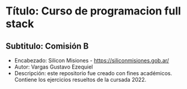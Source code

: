 # Título: Curso de programacion full stack
## Subtitulo: Comisión B
- Encabezado: Silicon Misiones - https://siliconmisiones.gob.ar/
- Autor: Vargas Gustavo Ezequiel
- Descripción: este repositorio fue creado con fines académicos. Contiene
los ejercicios resueltos de la cursada 2022.
